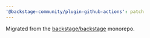 ```yaml
---
'@backstage-community/plugin-github-actions': patch
---
```


Migrated from the [backstage/backstage](https://github.com/backstage/backstage) monorepo.
